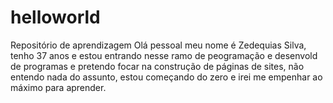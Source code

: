 # helloworld
Repositório de aprendizagem
Olá pessoal meu nome é Zedequias Silva, tenho 37 anos e estou entrando nesse ramo de peogramação e desenvold de programas e pretendo focar na construção de páginas de sites, não entendo nada do assunto, estou começando do zero e irei me empenhar ao máximo para aprender.
